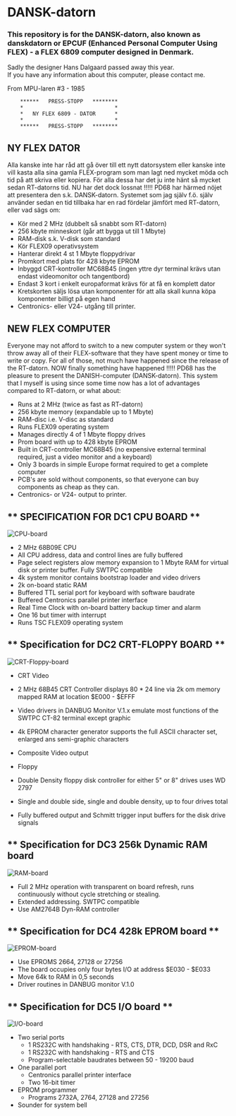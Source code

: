 # DANSK-datorn
### This repository is for the DANSK-datorn, also known as danskdatorn or EPCUF (Enhanced Personal Computer Using FLEX) - a FLEX 6809 computer designed in Denmark.

Sadly the designer Hans Dalgaard passed away this year.  
If you have any information about this computer, please contact me.

From MPU-laren #3 - 1985  

        ******   PRESS-STOPP   ********  
        *                             *  
        *   NY FLEX 6809 - DATOR      *  
        *                             *  
        ******   PRESS-STOPP   ********  

## NY FLEX DATOR

Alla kanske inte har råd att gå över till ett nytt datorsystem eller kanske inte vill kasta alla sina gamla FLEX-program som man lagt ned mycket möda och tid på att skriva eller kopiera.
För alla dessa har det ju inte hänt så mycket sedan RT-datorns tid.
NU har det dock lossnat !!!!!
PD68 har härmed nöjet att presentera den s.k. DANSK-datorn.
Systemet som jag själv f.ö. själv använder sedan en tid tillbaka har en rad fördelar jämfört med RT-datorn, eller vad sägs om:

* Kör med 2 MHz (dubbelt så snabbt som RT-datorn)
* 256 kbyte minneskort (går att bygga ut till 1 Mbyte)
* RAM-disk s.k. V-disk som standard
* Kör FLEX09 operativsystem
* Hanterar direkt 4 st 1 Mbyte floppydrivar
* Promkort med plats för 428 kbyte EPROM
* Inbyggd CRT-kontroller MC68B45 (ingen yttre dyr terminal krävs utan endast videomonitor och tangentbord)
* Endast 3 kort i enkelt europaformat krävs för at få en komplett dator
* Kretskorten säljs lösa utan komponenter för att alla skall kunna köpa komponenter billigt på egen hand
* Centronics- eller V24- utgång till printer.

## NEW FLEX COMPUTER

Everyone may not afford to switch to a new computer system or they won't throw away all of their FLEX-software that they have spent money or time to write or copy. 
For all of those, not much have happened since the release of the RT-datorn.
NOW finally something have happened !!!!!
PD68 has the pleasure to present the DANISH-computer (DANSK-datorn).
This system that I myself is using since some time now has a lot of advantages compared to RT-datorn, or what about:

* Runs at 2 MHz (twice as fast as RT-datorn)
* 256 kbyte memory (expandable up to 1 Mbyte)
* RAM-disc i.e. V-disc as standard
* Runs FLEX09 operating system
* Manages directly 4 of 1 Mbyte floppy drives
* Prom board with up to 428 kbyte EPROM
* Built in CRT-controller MC68B45 (no expensive external terminal required, just a video monitor and a keyboard)
* Only 3 boards in simple Europe format required to get a complete computer
* PCB's are sold without components, so that everyone can buy components as cheap as they can.
* Centronics- or V24- output to printer.

## ** SPECIFICATION FOR DC1 CPU BOARD **
![CPU-board](/Images/DC1-CPU.jpg)
* 2 MHz 68B09E CPU
* All CPU address, data and control lines are fully buffered
* Page select registers alow memory expansion to 1 Mbyte RAM for virtual disk or printer buffer. Fully SWTPC compatible
* 4k system monitor contains bootstrap loader and video drivers
* 2k on-board static RAM
* Buffered TTL serial port for keyboard with software baudrate
* Buffered Centronics parallel printer interface
* Real Time Clock with on-board battery backup timer and alarm
* One 16 but timer with interrupt
* Runs TSC FLEX09 operating system

## ** Specification for DC2 CRT-FLOPPY BOARD **
![CRT-Floppy-board](/Images/DC2-CRT-Floppy.jpg)
* CRT Video
* 2 MHz 68B45 CRT Controller displays 80 * 24 line via 2k om memory mapped RAM at location $E000 - $EFFF
* Video drivers in DANBUG Monitor V.1.x emulate most functions of the SWTPC CT-82 terminal except graphic
* 4k EPROM character generator supports the full ASCII character set, enlarged ans semi-graphic characters
* Composite Video output

* Floppy
* Double Density floppy disk controller for either 5" or 8" drives uses WD 2797
* Single and double side, single and double density, up to four drives total
* Fully buffered output and Schmitt trigger input buffers for the disk drive signals

## ** Specification for DC3 256k Dynamic RAM board
![RAM-board](/Images/DC3-256k-RAM.jpg)
* Full 2 MHz operation with transparent on board refresh, runs continuously without cycle stretching or stealing.
* Extended addressing. SWTPC compatible
* Use AM2764B Dyn-RAM controller

## ** Specification for DC4 428k EPROM board **
![EPROM-board](/Images/DC4-428k-EPROM.jpg)
* Use EPROMS 2664, 27128 or 27256
* The board occupies only four bytes I/O at address $E030 - $E033
* Move 64k to RAM in 0,5 seconds
* Driver routines in DANBUG monitor V.1.0

## ** Specification for DC5 I/O board **
![I/O-board](/Images/DC5-IO.jpg)
* Two serial ports
  - 1 RS232C with handshaking - RTS, CTS, DTR, DCD, DSR and RxC
  - 1 RS232C with handshaking - RTS and CTS
  - Program-selectable baudrates between 50 - 19200 baud
* One parallel port
  - Centronics parallel printer interface
  - Two 16-bit timer
* EPROM programmer
  - Programs 2732A, 2764, 27128 and 27256
* Sounder for system bell
